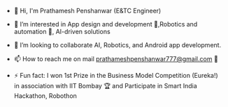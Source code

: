 - 👋 Hi, I'm Prathamesh Penshanwar (E&TC Engineer)
  
- 👀 I’m interested in App design and development 📱,Robotics and automation 🤖, AI-driven solutions
- 🤝 I’m looking to collaborate AI, Robotics, and Android app development. 
- 📫 How to reach me on mail prathameshpenshanwar777@gmail.com 📧
- ⚡ Fun fact: I won 1st Prize in the Business Model Competition (Eureka!) in association with IIT Bombay 🏆 and Participate in Smart India Hackathon, Robothon

<!---
PRATHAM777P/PRATHAM777P is a ✨ special ✨ repository because its `README.md` (this file) appears on your GitHub profile.
You can click the Preview link to take a look at your changes.
--->
